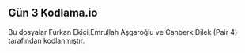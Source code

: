 ## Gün 3 Kodlama.io
Bu dosyalar Furkan Ekici,Emrullah Aşgaroğlu ve Canberk Dilek (Pair 4) tarafından kodlanmıştır.

